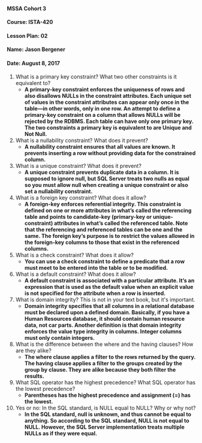 #### MSSA Cohort 3
#### Course: ISTA-420
#### Lesson Plan: 02
#### Name: Jason Bergener
#### Date: August 8, 2017

1. What is a primary key constraint? What two other constraints is it equivalent to?
    - **A primary-key constraint enforces the uniqueness of rows and also disallows NULLs in the constraint attributes. Each unique set of values in the constraint attributes can appear only once in the table—in other words, only in one row. An attempt to define a primary-key constraint on a column that allows NULLs will be rejected by the RDBMS. Each table can have only one primary key. The two constraints a primary key is equivalent to are Unique and Not Null.**
1. What is a nullability constraint? What does it prevent?
    - **A nullability constraint ensures that all values are known. It prevents inserting a row without providing data for the constrained column.**
1. What is a unique constraint? What does it prevent?
    - **A unique constraint prevents duplicate data in a column. It is supposed to ignore null, but SQL Server treats two nulls as equal so you must allow null when creating a unique constraint or also set a nullability constraint.**
1. What is a foreign key constraint? What does it allow?
    - **A foreign-key enforces referential integrity. This constraint is defined on one or more attributes in what’s called the referencing table and points to candidate-key (primary-key or unique-constraint) attributes in what’s called the referenced table. Note that the referencing and referenced tables can be one and the same. The foreign key’s purpose is to restrict the values allowed in the foreign-key columns to those that exist in the referenced columns.**
1. What is a check constraint? What does it allow?
    - **You can use a check constraint to define a predicate that a row must meet to be entered into the table or to be modified.**
1. What is a default constraint? What does it allow?
    - **A default constraint is associated with a particular attribute. It’s an expression that is used as the default value when an explicit value is not specified for the attribute when a row is inserted.**
1. What is domain integrity? This is not in your text book, but it's important.
    - **Domain integrity specifies that all columns in a relational database must be declared upon a defined domain. Basically, if you have a Human Resources database, it should contain human resource data, not car parts. Another definition is that domain integrity enforces the value type integrity in columns. Integer columns must only contain integers.**
1. What is the difference between the where and the having clauses? How are they alike?
    - **The where clause applies a filter to the rows returned by the query. The having clause applies a filter to the groups created by the group by clause. They are alike because they both filter the results.**
1. What SQL operator has the highest precedence? What SQL operator has the lowest precedence?
    - **Parentheses has the highest precedence and assignment (=) has the lowest.**
1. Yes or no: In the SQL standard, is NULL equal to NULL? Why or why not?
    - **In the SQL standard, null is unknown, and thus cannot be equal to anything. So according to the SQL standard, NULL is not equal to NULL. However, the SQL Server implementation treats multiple NULLs as if they were equal.**